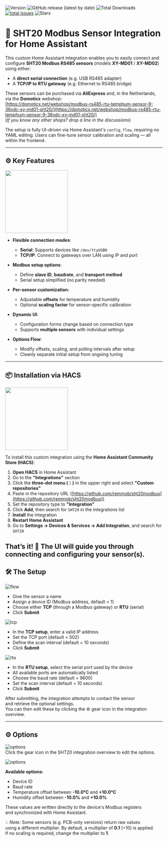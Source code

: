 ![Version](https://img.shields.io/github/v/release/remmob/sht20modbus 'Release')
![GitHub release (latest by date)](https://img.shields.io/github/downloads/remmob/sht20modbus/latest/total 'Downloads for the latest release')
![Total Downloads](https://img.shields.io/github/downloads/remmob/sht20modbus/total 'Total downloads across all releases')
[![total issues](https://img.shields.io/github/issues/remmob/sht20modbus 'Total issues')](https://github.com/remmob/sht20modbus/issues)
![Stars](https://img.shields.io/github/stars/remmob/sht20modbus)
# 🧩 SHT20 Modbus Sensor Integration for Home Assistant

This custom Home Assistant integration enables you to easily connect and configure **SHT20 Modbus RS485 sensors** (models **XY-MD01** / **XY-MD02**) using either:

- A **direct serial connection** (e.g. USB RS485 adapter)  
- A **TCP/IP to RTU gateway** (e.g. Ethernet to RS485 bridge)

These sensors can be purchased via **AliExpress** and, in the Netherlands, via the **Domoticx** webshop:  
[https://domoticx.net/webshop/modbus-rs485-rtu-temphum-sensor-9-36vdc-xy-md01-sht20/](https://domoticx.net/webshop/modbus-rs485-rtu-temphum-sensor-9-36vdc-xy-md01-sht20/)<br>
(*If you know any other shops? drop a line in the discussions*)

The setup is fully UI-driven via Home Assistant's `config_flow`, requiring no YAML editing. Users can fine-tune sensor calibration and scaling — all within the frontend. 


---

## ⚙️ Key Features
<p float="right">
  <img src="./images/sht20.png" width="200"/>
</p>

- **Flexible connection modes**:
  - **Serial**: Supports devices like `/dev/ttyUSB0`
  - **TCP/IP**: Connect to gateways over LAN using IP and port  

- **Modbus setup options**:
  - Define **slave ID**, **baudrate**, and **transport method**
  - Serial setup simplified (no parity needed)

- **Per-sensor customization**:
  - Adjustable **offsets** for temperature and humidity
  - Optional **scaling factor** for sensor-specific calibration

- **Dynamic UI**:
  - Configuration forms change based on connection type
  - Supports **multiple sensors** with individual settings

- **Options Flow**:
  - Modify offsets, scaling, and polling intervals after setup
  - Cleanly separate initial setup from ongoing tuning



---

## 📦 Installation via HACS

<p float="right">
  <img src="./images/pcb.png" width="200"/>
</p>

To install this custom integration using the **Home Assistant Community Store (HACS)**:

1. **Open HACS** in Home Assistant  
2. Go to the **"Integrations"** section  
3. Click the **three-dot menu (⋮)** in the upper right and select **"Custom repositories"**  
4. Paste in the repository URL ([https://github.com/remmob/sht20modbus](https://github.com/remmob/sht20modbus))  
5. Set the repository type to **"Integration"**  
6. Click **Add**, then search for `SHT20` in the integrations list  
7. **Install** the integration  
8. **Restart Home Assistant**  
9. Go to **Settings → Devices & Services → Add Integration**, and search for `SHT20`

That’s it! 🎉 The UI will guide you through connecting and configuring your sensor(s).
--- 
## 🛠️ The Setup

![flow](./images/flowstart.png)

- Give the sensor a name  
- Assign a device ID (Modbus address, default = 1)  
- Choose either **TCP** (through a Modbus gateway) or **RTU** (serial)  
- Click **Submit**

![tcp](./images/flowtcp.png)

- In the **TCP setup**, enter a valid IP address  
- Set the TCP port (default = 502)  
- Define the scan interval (default = 10 seconds)  
- Click **Submit**

![rtu](./images/flowrtu.png)

- In the **RTU setup**, select the serial port used by the device  
- All available ports are automatically listed  
- Choose the baud rate (default = 9600)  
- Set the scan interval (default = 10 seconds)  
- Click **Submit**

After submitting, the integration attempts to contact the sensor  
and retrieve the optional settings.  
You can then edit these by clicking the ⚙️ gear icon in the integration overview.

---

## ⚙️ Options

![options](./images/optionstart.png)<br>
Click the gear icon in the SHT20 integration overview to edit the options.

![options](./images/options.png)<br>

**Available options:**
- Device ID  
- Baud rate  
- Temperature offset between **-10.0°C** and **+10.0°C**  
- Humidity offset between **-10.0%** and **+10.0%**

These values are written directly to the device's Modbus registers  
and synchronized with Home Assistant.

💡 *Note:* Some sensors (e.g. PCB-only versions) return raw values  
    using a different multiplier. By default, a multiplier of **0.1** (÷10) is applied.  
    If no scaling is required, change the multiplier to **1**.
